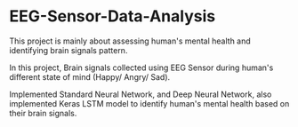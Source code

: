 # EEG-Sensor-Data-Analysis
This project is mainly about assessing human's mental health and identifying brain signals pattern.

In this project, Brain signals collected using EEG Sensor during human's different state of mind (Happy/ Angry/ Sad). 

Implemented Standard Neural Network, and Deep Neural Network, also implemented Keras LSTM model to identify human's mental health based on their brain signals. 

